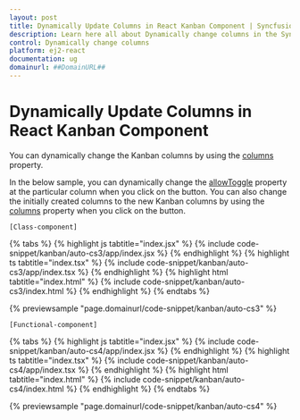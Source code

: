 ```yaml
---
layout: post
title: Dynamically Update Columns in React Kanban Component | Syncfusion
description: Learn here all about Dynamically change columns in the Syncfusion React Kanban component of Syncfusion Essential JS 2 and more.
control: Dynamically change columns
platform: ej2-react
documentation: ug
domainurl: ##DomainURL##
---
```


# Dynamically Update Columns in React Kanban Component

You can dynamically change the Kanban columns by using the [columns](https://ej2.syncfusion.com/react/documentation/api/kanban/#columns) property.

In the below sample, you can dynamically change the [allowToggle](https://ej2.syncfusion.com/react/documentation/api/kanban/columnsModel/#allowtoggle) property at the particular column when you click on the button. You can also change the initially created columns to the new Kanban columns by using the [columns](https://ej2.syncfusion.com/react/documentation/api/kanban/#columns) property when you click on the button.

`[Class-component]`

{% tabs %}
{% highlight js tabtitle="index.jsx" %}
{% include code-snippet/kanban/auto-cs3/app/index.jsx %}
{% endhighlight %}
{% highlight ts tabtitle="index.tsx" %}
{% include code-snippet/kanban/auto-cs3/app/index.tsx %}
{% endhighlight %}
{% highlight html tabtitle="index.html" %}
{% include code-snippet/kanban/auto-cs3/index.html %}
{% endhighlight %}
{% endtabs %}
        
{% previewsample "page.domainurl/code-snippet/kanban/auto-cs3" %}

`[Functional-component]`

{% tabs %}
{% highlight js tabtitle="index.jsx" %}
{% include code-snippet/kanban/auto-cs4/app/index.jsx %}
{% endhighlight %}
{% highlight ts tabtitle="index.tsx" %}
{% include code-snippet/kanban/auto-cs4/app/index.tsx %}
{% endhighlight %}
{% highlight html tabtitle="index.html" %}
{% include code-snippet/kanban/auto-cs4/index.html %}
{% endhighlight %}
{% endtabs %}
        
{% previewsample "page.domainurl/code-snippet/kanban/auto-cs4" %}
